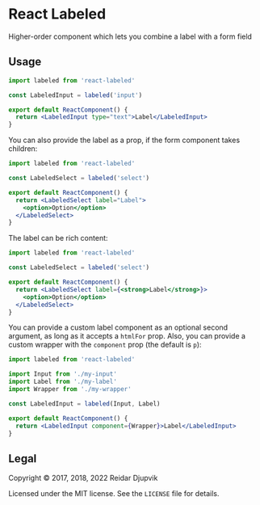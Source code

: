 # React Labeled

Higher-order component which lets you combine a label with a form field

## Usage

```jsx
import labeled from 'react-labeled'

const LabeledInput = labeled('input')

export default ReactComponent() {
  return <LabeledInput type="text">Label</LabeledInput>
}
```

You can also provide the label as a prop, if the form component takes children:

```jsx
import labeled from 'react-labeled'

const LabeledSelect = labeled('select')

export default ReactComponent() {
  return <LabeledSelect label="Label">
    <option>Option</option>
  </LabeledSelect>
}
```

The label can be rich content:

```jsx
import labeled from 'react-labeled'

const LabeledSelect = labeled('select')

export default ReactComponent() {
  return <LabeledSelect label={<strong>Label</strong>}>
    <option>Option</option>
  </LabeledSelect>
}
```

You can provide a custom label component as an optional second argument, as long
as it accepts a `htmlFor` prop. Also, you can provide a custom wrapper with
the `component` prop (the default is `p`):

```jsx
import labeled from 'react-labeled'

import Input from './my-input'
import Label from './my-label'
import Wrapper from './my-wrapper'

const LabeledInput = labeled(Input, Label)

export default ReactComponent() {
  return <LabeledInput component={Wrapper}>Label</LabeledInput>
}
```

## Legal

Copyright © 2017, 2018, 2022 Reidar Djupvik

Licensed under the MIT license. See the `LICENSE` file for details.
